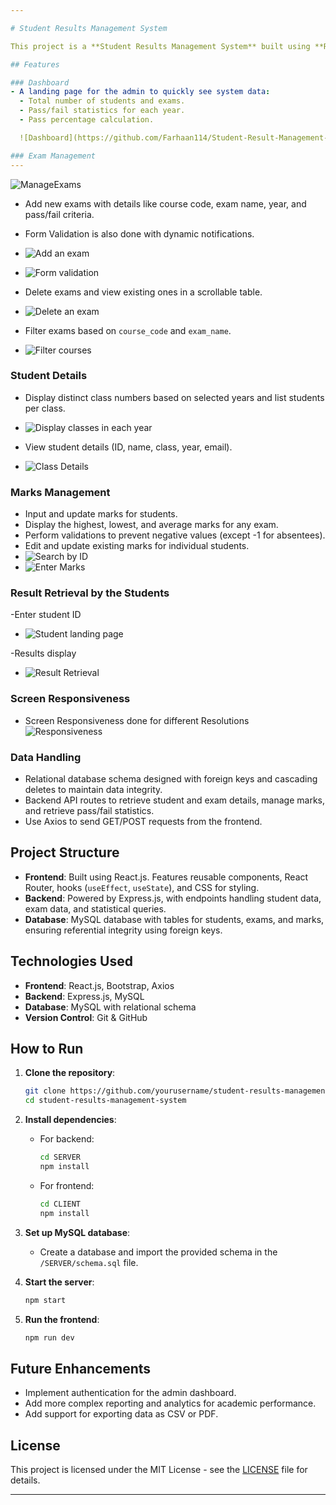 ```yaml
---

# Student Results Management System

This project is a **Student Results Management System** built using **React.js** for the frontend and **Express.js** with a **MySQL** database for the backend. The system allows administrators to manage exams, student details and marks, providing an efficient way to track academic performance.

## Features

### Dashboard
- A landing page for the admin to quickly see system data:
  - Total number of students and exams.
  - Pass/fail statistics for each year.
  - Pass percentage calculation.

  ![Dashboard](https://github.com/Farhaan114/Student-Result-Management-System/blob/master/screenshots/ADMINHOME.png)

### Exam Management
---
```

![ManageExams](https://github.com/Farhaan114/Student-Result-Management-System/blob/master/screenshots/ManageExams.png)

- Add new exams with details like course code, exam name, year, and pass/fail criteria.
- Form Validation is also done with dynamic notifications.
- ![Add an exam](https://github.com/Farhaan114/Student-Result-Management-System/blob/master/screenshots/ExamCreated.png)
- ![Form validation](https://github.com/Farhaan114/Student-Result-Management-System/blob/master/screenshots/form%20validation.png)


- Delete exams and view existing ones in a scrollable table.
- ![Delete an exam](https://github.com/Farhaan114/Student-Result-Management-System/blob/master/screenshots/Delete%20exam.png)

- Filter exams based on `course_code` and `exam_name`.
- ![Filter courses](https://github.com/Farhaan114/Student-Result-Management-System/blob/master/screenshots/search%20by%20course_code.png)


### Student Details
- Display distinct class numbers based on selected years and list students per class.
- ![Display classes in each year](https://github.com/Farhaan114/Student-Result-Management-System/blob/master/screenshots/View%20classes%20in%20years.png)

- View student details (ID, name, class, year, email).
- ![Class Details](https://github.com/Farhaan114/Student-Result-Management-System/blob/master/screenshots/Class%20Details.png)


### Marks Management
- Input and update marks for students.
- Display the highest, lowest, and average marks for any exam.
- Perform validations to prevent negative values (except -1 for absentees).
- Edit and update existing marks for individual students.
- ![Search by ID](https://github.com/Farhaan114/Student-Result-Management-System/blob/master/screenshots/search%20for%20id.png)
- ![Enter Marks](https://github.com/Farhaan114/Student-Result-Management-System/blob/master/screenshots/enter%20marks.png)


### Result Retrieval by the Students
-Enter student ID
- ![Student landing page](https://github.com/Farhaan114/Student-Result-Management-System/blob/master/screenshots/Students%20Landing%20Page.png)

-Results display
- ![Result Retrieval](https://github.com/Farhaan114/Student-Result-Management-System/blob/master/screenshots/Result%20retireval.png)


### Screen Responsiveness
- Screen Responsiveness done for different Resolutions
  ![Responsiveness](https://github.com/Farhaan114/Student-Result-Management-System/blob/master/screenshots/Responsiveness.png)


### Data Handling
- Relational database schema designed with foreign keys and cascading deletes to maintain data integrity.
- Backend API routes to retrieve student and exam details, manage marks, and retrieve pass/fail statistics.
- Use Axios to send GET/POST requests from the frontend.

## Project Structure

- **Frontend**: Built using React.js. Features reusable components, React Router, hooks (`useEffect`, `useState`), and CSS for styling.
- **Backend**: Powered by Express.js, with endpoints handling student data, exam data, and statistical queries.
- **Database**: MySQL database with tables for students, exams, and marks, ensuring referential integrity using foreign keys.


## Technologies Used

- **Frontend**: React.js, Bootstrap, Axios
- **Backend**: Express.js, MySQL
- **Database**: MySQL with relational schema
- **Version Control**: Git & GitHub

## How to Run

1. **Clone the repository**:
   ```bash
   git clone https://github.com/yourusername/student-results-management-system.git
   cd student-results-management-system
   ```

2. **Install dependencies**:
   - For backend:
     ```bash
     cd SERVER
     npm install
     ```
   - For frontend:
     ```bash
     cd CLIENT
     npm install
     ```

3. **Set up MySQL database**:
   - Create a database and import the provided schema in the `/SERVER/schema.sql` file.

4. **Start the server**:
   ```bash
   npm start
   ```

5. **Run the frontend**:
   ```bash
   npm run dev
   ```

## Future Enhancements

- Implement authentication for the admin dashboard.
- Add more complex reporting and analytics for academic performance.
- Add support for exporting data as CSV or PDF.

## License

This project is licensed under the MIT License - see the [LICENSE](LICENSE) file for details.

---
